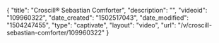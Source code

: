 {
    "title": "Croscill&reg; Sebastian Comforter",
    "description": "",
    "videoid": "109960322",
    "date_created": "1502517043",
    "date_modified": "1504247455",
    "type": "captivate",
    "layout": "video",
    "url": "\/v\/croscill-sebastian-comforter\/109960322"
}